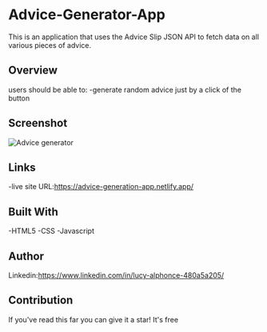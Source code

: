 # Advice-Generator-App
This is an application that uses the Advice Slip JSON API to fetch data on all various pieces of advice.

## Overview
users should be able to:
-generate random advice just by a  click of the button

## Screenshot
![Advice generator](https://github.com/lucymutunga/Advice-Generator-App/assets/60982243/3003353a-fc71-4c26-848d-9f153a168e12)

## Links

-live site URL:https://advice-generation-app.netlify.app/

## Built With
-HTML5
-CSS
-Javascript

## Author
Linkedin:https://www.linkedin.com/in/lucy-alphonce-480a5a205/

## Contribution
If you've read this far you can give it a star! It's free
